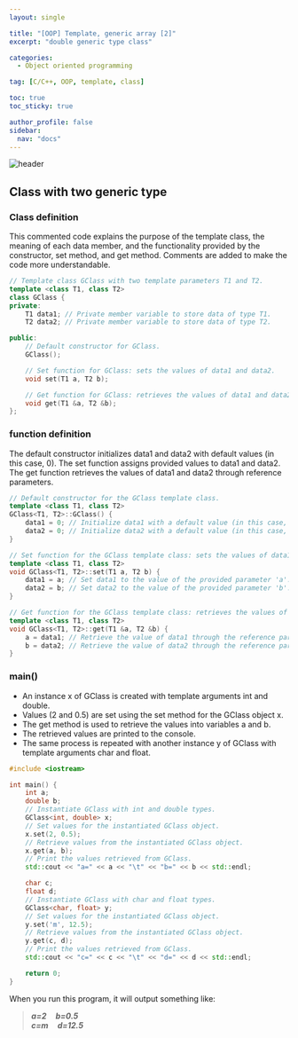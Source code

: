 ```yaml
---
layout: single

title: "[OOP] Template, generic array [2]"
excerpt: "double generic type class"

categories:
  - Object oriented programming

tag: [C/C++, OOP, template, class] 

toc: true
toc_sticky: true

author_profile: false
sidebar:
  nav: "docs"
---
```



![header](https://capsule-render.vercel.app/api?type=rect&color=20:660099,100:E2231A)

## Class with two generic type

### Class definition

This commented code explains the purpose of the template class, the meaning of each data member, and the functionality provided by the constructor, set method, and get method. Comments are added to make the code more understandable.

```cpp
// Template class GClass with two template parameters T1 and T2.
template <class T1, class T2>
class GClass {
private:
    T1 data1; // Private member variable to store data of type T1.
    T2 data2; // Private member variable to store data of type T2.

public:
    // Default constructor for GClass.
    GClass();

    // Set function for GClass: sets the values of data1 and data2.
    void set(T1 a, T2 b);

    // Get function for GClass: retrieves the values of data1 and data2 through reference parameters.
    void get(T1 &a, T2 &b);
};
```

### function definition 

The default constructor initializes data1 and data2 with default values (in this case, 0).
The set function assigns provided values to data1 and data2.
The get function retrieves the values of data1 and data2 through reference parameters.

```cpp
// Default constructor for the GClass template class.
template <class T1, class T2>
GClass<T1, T2>::GClass() {
    data1 = 0; // Initialize data1 with a default value (in this case, 0).
    data2 = 0; // Initialize data2 with a default value (in this case, 0).
}

// Set function for the GClass template class: sets the values of data1 and data2.
template <class T1, class T2>
void GClass<T1, T2>::set(T1 a, T2 b) {
    data1 = a; // Set data1 to the value of the provided parameter 'a'.
    data2 = b; // Set data2 to the value of the provided parameter 'b'.
}

// Get function for the GClass template class: retrieves the values of data1 and data2 through reference parameters.
template <class T1, class T2>
void GClass<T1, T2>::get(T1 &a, T2 &b) {
    a = data1; // Retrieve the value of data1 through the reference parameter 'a'.
    b = data2; // Retrieve the value of data2 through the reference parameter 'b'.
}
```

### main() 

- An instance x of GClass is created with template arguments int and double.
- Values (2 and 0.5) are set using the set method for the GClass object x.
- The get method is used to retrieve the values into variables a and b.
- The retrieved values are printed to the console.
- The same process is repeated with another instance y of GClass with template arguments char and float.


```cpp
#include <iostream>

int main() {
    int a;
    double b;
    // Instantiate GClass with int and double types.
    GClass<int, double> x;
    // Set values for the instantiated GClass object.
    x.set(2, 0.5);
    // Retrieve values from the instantiated GClass object.
    x.get(a, b);
    // Print the values retrieved from GClass.
    std::cout << "a=" << a << "\t" << "b=" << b << std::endl;

    char c;
    float d;
    // Instantiate GClass with char and float types.
    GClass<char, float> y;
    // Set values for the instantiated GClass object.
    y.set('m', 12.5);
    // Retrieve values from the instantiated GClass object.
    y.get(c, d);
    // Print the values retrieved from GClass.
    std::cout << "c=" << c << "\t" << "d=" << d << std::endl;

    return 0;
}
```
When you run this program, it will output something like:

>***a=2  &nbsp;&nbsp;&nbsp;  b=0.5<br>c=m   &nbsp;&nbsp;&nbsp; d=12.5***
